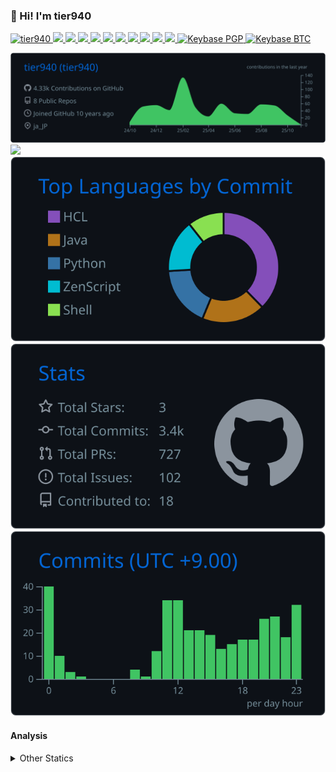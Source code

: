 ### 👋 Hi! I'm tier940

<p align="left"> 
  <a href="https://github.com/tier940/tier940/">
    <img src="https://komarev.com/ghpvc/?username=tier940" alt="tier940" />
  </a>
  <a href="http://twitter.com/tier940">
    <img height="20" src="https://img.shields.io/twitter/follow/tier940?label=Twitter&logo=twitter&style=flat" />
  </a>
  <a href="https://github.com/tier940">
    <img height="20" src="https://img.shields.io/github/followers/tier940?label=follow&logo=github&style=flat" />
  </a>
  <a href="https://www.reddit.com/user/tier940">
    <img height="20" src="https://img.shields.io/reddit/user-karma/combined/tier940?label=Reddit&logo=reddit&style=flat" />
  </a>
  <a href="https://stackoverflow.com/users/17317833/tier940">
    <img height="20" src="https://img.shields.io/stackexchange/stackoverflow/r/17317833?label=StackOverflow&logo=stack-overflow&style=flat" />
  </a>
  <a href="https://zenn.dev/tier940">
    <img height="20" src="https://zenn.badge.nikaera.com/s/tier940/likes" />
  </a>
  <a href="https://zenn.dev/tier940">
    <img height="20" src="https://zenn.badge.nikaera.com/s/tier940/followers" />
  </a>
  <a href="https://zenn.dev/tier940">
    <img height="20" src="https://zenn.badge.nikaera.com/s/tier940/articles" />
  </a>
  <a href="http://qiita.com/tier940">
    <img height="20" src="https://qiita-badge.apiapi.app/s/tier940/posts.svg" />
  </a>
  <a href="http://qiita.com/tier940">
    <img height="20" src="https://qiita-badge.apiapi.app/s/tier940/contributions.svg" />
  </a>
  <a href="https://github.com/tier940/tier940/">
    <img height="20" src="https://github.com/tier940/tier940/actions/workflows/main.yml/badge.svg" />
  </a>
  <a href="https://keybase.io/tier940">
    <img alt="Keybase PGP" src="https://img.shields.io/keybase/pgp/tier940">
  </a>
  <a href="https://keybase.io/tier940">
    <img alt="Keybase BTC" src="https://img.shields.io/keybase/btc/tier940">
  </a>
</p>

[![](https://raw.githubusercontent.com/tier940/tier940/main/profile-summary-card-output/github_dark/0-profile-details.svg)](https://github.com/vn7n24fzkq/github-profile-summary-cards)
[![](https://raw.githubusercontent.com/tier940/tier940/main/profile-summary-card-output/github_dark/1-repos-per-language.svg)](https://github.com/vn7n24fzkq/github-profile-summary-cards) [![](https://raw.githubusercontent.com/tier940/tier940/main/profile-summary-card-output/github_dark/2-most-commit-language.svg)](https://github.com/vn7n24fzkq/github-profile-summary-cards)
[![](https://raw.githubusercontent.com/tier940/tier940/main/profile-summary-card-output/github_dark/3-stats.svg)](https://github.com/vn7n24fzkq/github-profile-summary-cards) [![](https://raw.githubusercontent.com/tier940/tier940/main/profile-summary-card-output/github_dark/4-productive-time.svg)](https://github.com/vn7n24fzkq/github-profile-summary-cards)


#### Analysis
<!-- <img height="150" src="https://github.com/tier940/tier940/blob/master/images/stat.svg" alt="Alternative Text"/> -->

<details>
  <summary>Other Statics</summary>
  <!--START_SECTION:waka-->
![Code Time](http://img.shields.io/badge/Code%20Time-5%2C451%20hrs%2057%20mins-blue)

**🐱 My GitHub Data** 

> 📦 47.6 kB Used in GitHub's Storage 
 > 
> 💼 Opted to Hire
 > 
> 📜 13 Public Repositories 
 > 
> 🔑 6 Private Repositories 
 > 
**I'm an Early 🐤** 

```text
🌞 Morning                2716 commits        ████░░░░░░░░░░░░░░░░░░░░░   16.19 % 
🌆 Daytime                6096 commits        █████████░░░░░░░░░░░░░░░░   36.34 % 
🌃 Evening                6239 commits        █████████░░░░░░░░░░░░░░░░   37.19 % 
🌙 Night                  1723 commits        ███░░░░░░░░░░░░░░░░░░░░░░   10.27 % 
```
📅 **I'm Most Productive on Saturday** 

```text
Monday                   1822 commits        ███░░░░░░░░░░░░░░░░░░░░░░   10.86 % 
Tuesday                  2585 commits        ████░░░░░░░░░░░░░░░░░░░░░   15.41 % 
Wednesday                2015 commits        ███░░░░░░░░░░░░░░░░░░░░░░   12.01 % 
Thursday                 1747 commits        ███░░░░░░░░░░░░░░░░░░░░░░   10.41 % 
Friday                   2417 commits        ████░░░░░░░░░░░░░░░░░░░░░   14.41 % 
Saturday                 3218 commits        █████░░░░░░░░░░░░░░░░░░░░   19.18 % 
Sunday                   2970 commits        ████░░░░░░░░░░░░░░░░░░░░░   17.71 % 
```


📊 **This Week I Spent My Time On** 

```text
🕑︎ Time Zone: Asia/Tokyo

💬 Programming Languages: 
Other                    25 hrs 12 mins      ████████████████████░░░░░   78.63 % 
YAML                     2 hrs 34 mins       ██░░░░░░░░░░░░░░░░░░░░░░░   08.05 % 
Markdown                 2 hrs 30 mins       ██░░░░░░░░░░░░░░░░░░░░░░░   07.84 % 
Python                   55 mins             █░░░░░░░░░░░░░░░░░░░░░░░░   02.86 % 
Terraform                23 mins             ░░░░░░░░░░░░░░░░░░░░░░░░░   01.24 % 

🔥 Editors: 
Chrome                   27 hrs 23 mins      █████████████████████░░░░   85.35 % 
VS Code                  4 hrs 42 mins       ████░░░░░░░░░░░░░░░░░░░░░   14.65 % 

💻 Operating System: 
Windows                  27 hrs 5 mins       █████████████████████░░░░   84.49 % 
Linux                    4 hrs 58 mins       ████░░░░░░░░░░░░░░░░░░░░░   15.51 % 
```

**I Mostly Code in Java** 

```text
Java                     13 repos            ████████████░░░░░░░░░░░░░   48.15 % 
HCL                      3 repos             ███░░░░░░░░░░░░░░░░░░░░░░   11.11 % 
ZenScript                3 repos             ███░░░░░░░░░░░░░░░░░░░░░░   11.11 % 
Shell                    2 repos             ██░░░░░░░░░░░░░░░░░░░░░░░   07.41 % 
Python                   1 repo              █░░░░░░░░░░░░░░░░░░░░░░░░   03.70 % 
```



**Timeline**

![Lines of Code chart](https://raw.githubusercontent.com/tier940/tier940/main/assets/bar_graph.png)


 Last Updated on 28/03/2025 01:37:04 UTC
<!--END_SECTION:waka-->
</details>
